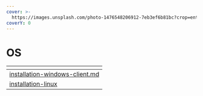 ```yaml
---
cover: >-
  https://images.unsplash.com/photo-1476548206912-7eb3ef6b81bc?crop=entropy&cs=tinysrgb&fm=jpg&ixid=MnwxOTcwMjR8MHwxfHNlYXJjaHwxfHxvc3xlbnwwfHx8fDE2NzYxOTA4NTM&ixlib=rb-4.0.3&q=80
coverY: 0
---
```


# OS

<table data-card-size="large" data-view="cards"><thead><tr><th data-card-target data-type="content-ref"></th></tr></thead><tbody><tr><td><a href="../les-bases/systemes-clients-microsoft/installation-windows-client.md">installation-windows-client.md</a></td></tr><tr><td><a href="installation-linux/">installation-linux</a></td></tr></tbody></table>
